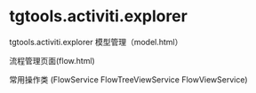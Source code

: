 # tgtools.activiti.explorer
tgtools.activiti.explorer
模型管理（model.html）

流程管理页面(flow.html)

常用操作类 (FlowService FlowTreeViewService FlowViewService)